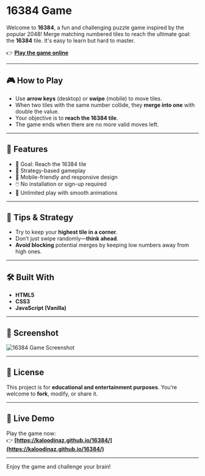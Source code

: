 # 16384 Game

Welcome to **16384**, a fun and challenging puzzle game inspired by the popular 2048! Merge matching numbered tiles to reach the ultimate goal: the **16384** tile. It's easy to learn but hard to master.

👉 **[Play the game online](https://kaloodinaz.github.io/16384/)**

---

## 🎮 How to Play

- Use **arrow keys** (desktop) or **swipe** (mobile) to move tiles.
- When two tiles with the same number collide, they **merge into one** with double the value.
- Your objective is to **reach the 16384 tile**.
- The game ends when there are no more valid moves left.

---

## 🚀 Features

- 🎯 Goal: Reach the 16384 tile
- 🧠 Strategy-based gameplay
- 📱 Mobile-friendly and responsive design
- 🖱️ No installation or sign-up required
- 🔁 Unlimited play with smooth animations

---

## 🧠 Tips & Strategy

- Try to keep your **highest tile in a corner**.
- Don’t just swipe randomly—**think ahead**.
- **Avoid blocking** potential merges by keeping low numbers away from high ones.

---

## 🛠️ Built With

- **HTML5**
- **CSS3**
- **JavaScript (Vanilla)**

---

## 📸 Screenshot

![16384 Game Screenshot](https://kaloodinaz.github.io/16384/screenshot.png)

---

## 📄 License

This project is for **educational and entertainment purposes**. You’re welcome to **fork**, modify, or share it.

---

## 🔗 Live Demo

Play the game now:  
👉 **[https://kaloodinaz.github.io/16384/](https://kaloodinaz.github.io/16384/)**

---

Enjoy the game and challenge your brain!
